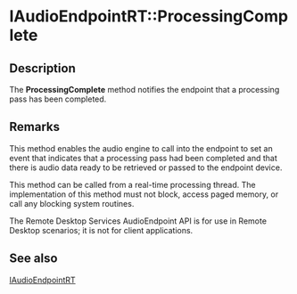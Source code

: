 # IAudioEndpointRT::ProcessingComplete

## Description

The **ProcessingComplete** method notifies the endpoint that a processing pass has been completed.

## Remarks

This method enables the audio engine to call into the endpoint to set an event that indicates
that a processing pass had been completed and that there is audio data ready to be retrieved or passed to
the endpoint device.

This method can be called from a real-time processing thread. The
implementation of this method must not block, access
paged memory, or call any blocking system routines.

The Remote Desktop Services AudioEndpoint API is for use in Remote Desktop scenarios; it is not for client applications.

## See also

[IAudioEndpointRT](https://learn.microsoft.com/windows/desktop/api/audioengineendpoint/nn-audioengineendpoint-iaudioendpointrt)